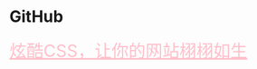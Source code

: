 <html>
<head>
    <meta charset="utf-8">
    <title>GitHub</title>
    <link rel="stylesheet" href="https://zhaobokai341.github.io/yangshi.css">
    <style>
        a{color:pink;font-size:30px;}
    </style>
</head>
<body>
<h1>GitHub</h1>
<a href="https://zhaobokai341.github.io/rijizhanlan/HTMLCSSJS/HTMLCSSJS1/炫酷CSS，让你的网站栩栩如生" target="_blank">炫酷CSS，让你的网站栩栩如生</a>
</body>
</html>

